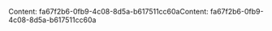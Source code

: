<span data-ttu-id="aacc8-101">Content: fa67f2b6-0fb9-4c08-8d5a-b617511cc60a</span><span class="sxs-lookup"><span data-stu-id="aacc8-101">Content: fa67f2b6-0fb9-4c08-8d5a-b617511cc60a</span></span>
